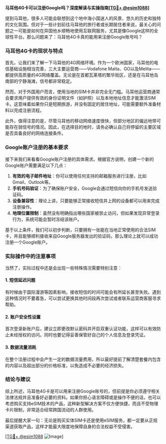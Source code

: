 **马耳他4G卡可以注册Google吗？深度解读与实操指南[[TG💪+ @esim1088](https://t.me/s/esim1088)]**

提到马耳他，很多人可能会联想到这个地中海小国迷人的风景、悠久的历史和独特的文化氛围。但对于一些计划前往马耳他的旅行者或长期居住者来说，最关心的问题之一可能是如何在异国他乡顺畅地使用互联网服务，尤其是像Google这样的全球性平台。那么问题来了：马耳他4G卡真的能用来注册Google账号吗？

### 马耳他4G卡的现状与特点

首先，让我们来了解一下马耳他的4G网络环境。作为一个欧洲国家，马耳他的电信基础设施相当完善，三大主要运营商——Vodafone Malta、GO以及Melita——都提供高质量的4G网络覆盖。无论是在首都瓦莱塔的繁华街区，还是在马耳他岛南部的宁静海滩，信号都非常稳定。

然而，对于外国用户而言，使用当地的SIM卡并非完全无门槛。马耳他运营商通常会要求用户提供有效的身份证明文件（如护照）以及本地地址信息才能激活SIM卡。这意味着如果你只是短期旅游，并没有固定的居住地址，可能需要额外准备材料以完成注册流程。

此外，值得注意的是，尽管马耳他的移动网络速度很快，但部分地区的偏远地带可能存在弱信号的情况。因此，在选择目的地时，请务必确认自己将停留的主要区域是否具备良好的网络连接条件。

### Google账户注册的基本要求

接下来我们来看看Google账户注册的具体需求。根据官方说明，创建一个新的Google账户需要满足以下几点：

1. **有效的电子邮件地址**：你可以使用任何支持的邮箱服务进行注册，比如Gmail、Outlook等。
2. **手机号码验证**：为了确保账户安全，Google会通过短信向你的手机号发送验证码。
3. **设备兼容性**：理论上讲，只要能够正常接收短信并上网的设备都可以用来完成注册操作。
4. **地理位置限制**：虽然没有明确指出哪些国家被禁止访问，但如果发现异常登录行为，系统可能会暂时冻结该账户。

基于以上条件，我们可以初步判断，只要拥有一张能在当地正常使用的合法SIM卡，并且能够顺利接收来自Google服务器发出的验证码，那么理论上就可以成功注册一个Google账户。

### 实际操作中的注意事项

当然了，实际过程中还是会出现一些特殊情况需要特别注意：

#### 1. 短信延迟问题
有时候由于国际漫游等因素影响，接收短信的时间可能会有所延长甚至失败。遇到这种情况时不要着急，可以尝试更换其他时间段再次尝试或者联系运营商客服寻求帮助。

#### 2. 账户安全性设置
首次登录新账户后，建议立即更改默认密码并开启双重认证功能，这样可以有效防止未经授权的访问。同时也要记得妥善保管好自己的个人信息及登录凭证。

#### 3. 数据流量消耗
在整个注册过程中会产生一定的数据流量费用，所以最好提前了解清楚套餐内包含的内容以及超出部分的价格标准，以免造成不必要的经济损失。

### 结论与建议

综上所述，马耳他4G卡是可以用来注册Google账号的，但前提是你必须遵守相关法律法规并且准备好必要的资料。如果你担心语言障碍或是操作不便的话，也可以考虑购买支持eSIM技术的产品，这种新型解决方案不仅方便快捷，而且不受物理卡片限制，非常适合经常跨国流动的人群使用。

最后提醒大家一句：无论是购买实体SIM卡还是使用eSIM服务，都一定要从正规渠道获取产品，这样才能最大限度地保障自身的合法权益不受侵害。

[[TG💪+ @esim1088](https://t.me/s/esim1088) ![Image](https://i.postimg.cc/4NQfJmqS/Snipaste-2025-05-13-00-14-12.png)]
